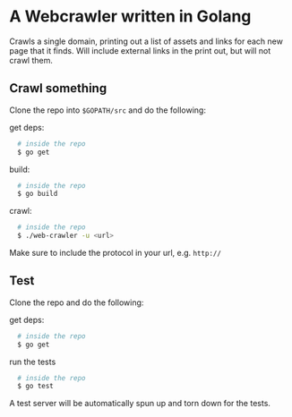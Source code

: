 # A Webcrawler written in Golang

Crawls a single domain, printing out a list of assets and links for each new page that it finds. Will include external links in the print out, but will not crawl them.

## Crawl something

Clone the repo into `$GOPATH/src` and do the following:

get deps:
```bash
  # inside the repo
  $ go get 
```
build:
```bash
  # inside the repo
  $ go build
```

crawl:
```bash
  # inside the repo
  $ ./web-crawler -u <url>
```
Make sure to include the protocol in your url, e.g. `http://`

## Test

Clone the repo and do the following:

get deps:
```bash
  # inside the repo
  $ go get 
```

run the tests
```bash
  # inside the repo
  $ go test 
```
A test server will be automatically spun up and torn down for the tests.
